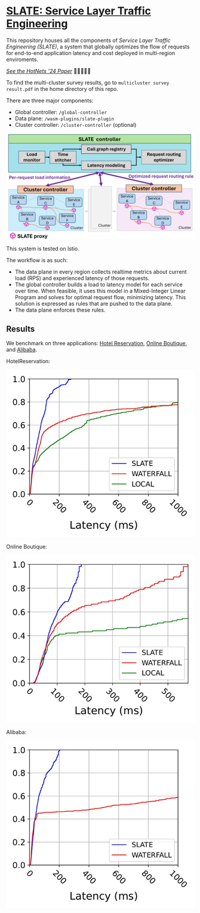 # [SLATE: Service Layer Traffic Engineering](https://servicelayernetworking.github.io/slate.html)

This repository houses all the components of *Service Layer Traffic Engineering (SLATE)*, a system that globally optimizes the flow of requests for end-to-end application latency and cost deployed in multi-region enviroments.

[*See the HotNets '24 Paper*](https://conferences.sigcomm.org/hotnets/2024/papers/hotnets24-107.pdf) 🚀🚀🚀🚀🚀


To find the multi-cluster survey results, go to ```multicluster survey result.pdf``` in the home directory of this repo.

There are three major components:
- Global controller: `/global-controller`
- Data plane: `/wasm-plugins/slate-plugin`
- Cluster controller: `/cluster-controller` (optional)

![SLATE Architecture](docs/slate_arch.jpg)

This system is tested on Istio.

The workflow is as such:
- The data plane in every region collects realtime metrics about current load (RPS) and experienced latency of those requests.
- The global controller builds a load to latency model for each service over time. When feasible, it uses this model in a Mixed-Integer Linear Program and solves for optimal request flow, minimizing latency. This solution is expressed as rules that are pushed to the data plane.
- The data plane enforces these rules.


## Results

We benchmark on three applications: [Hotel Reservation](https://github.com/delimitrou/DeathStarBench/blob/master/hotelReservation), [Online Boutique](https://github.com/GoogleCloudPlatform/microservices-demo), and [Alibaba](https://github.com/alibaba/clusterdata).

HotelReservation:


![Hotel](docs/even_wrk-routing_rules_cdf/even_wrk-routing_rules_cdf_page-0001.jpg)


Online Boutique:


![Online](docs/uneven_wrk-routing_rules_cdf-1/uneven_wrk-routing_rules_cdf%20(1)_page-0001.jpg)


Alibaba:


![Alibaba](docs/uneven_wrk-routing_rules_cdf/uneven_wrk-routing_rules_cdf_page-0001.jpg)
